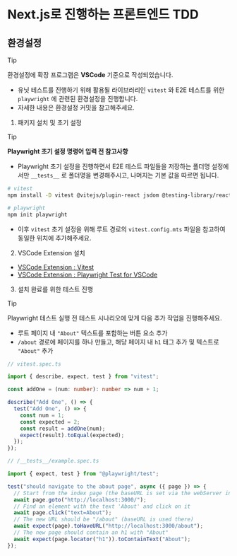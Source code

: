 # Next.js로 진행하는 프론트엔드 TDD

## 환경설정

> [!TIP]
>
> 환경설정에 확장 프로그램은 **VSCode** 기준으로 작성되었습니다.

- 유닛 테스트를 진행하기 위해 활용될 라이브러리인 `vitest` 와 E2E 테스트를 위한 `playwright` 에 관련된 환경설정을 진행합니다.
- 자세한 내용은 환경설정 커밋을 참고해주세요.

1. 패키지 설치 및 초기 설정

> [!TIP]
>
> **Playwright 초기 설정 명령어 입력 전 참고사항**
>
> - Playwright 초기 설정을 진행하면서 E2E 테스트 파일들을 저장하는 폴더명 설정에서만 `__tests__` 로 폴더명을 변경해주시고, 나머지는 기본 값을 따르면 됩니다.

```sh
# vitest
npm install -D vitest @vitejs/plugin-react jsdom @testing-library/react @testing-library/dom vite-tsconfig-paths

# playwright
npm init playwright
```

- 이후 `vitest` 초기 설정을 위해 루트 경로의 `vitest.config.mts` 파일을 참고하여 동일한 위치에 추가해주세요.

2. VSCode Extension 설치

- [VSCode Extension : Vitest](https://marketplace.visualstudio.com/items?itemName=vitest.explorer)
- [VSCode Extension : Playwright Test for VSCode](https://marketplace.visualstudio.com/items?itemName=ms-playwright.playwright)

3. 설치 완료를 위한 테스트 진행

> [!TIP]
>
> Playwright 테스트 실행 전 테스트 시나리오에 맞게 다음 추가 작업을 진행해주세요.
>
> - 루트 페이지 내 `"About"` 텍스트를 포함하는 버튼 요소 추가
> - `/about` 경로에 페이지를 하나 만들고, 해당 페이지 내 `h1` 태그 추가 및 텍스트로 `"About"` 추가

```ts
// vitest.spec.ts

import { describe, expect, test } from "vitest";

const addOne = (num: number): number => num + 1;

describe("Add One", () => {
  test("Add One", () => {
    const num = 1;
    const expected = 2;
    const result = addOne(num);
    expect(result).toEqual(expected);
  });
});

// /__tests__/example.spec.ts

import { expect, test } from "@playwright/test";

test("should navigate to the about page", async ({ page }) => {
  // Start from the index page (the baseURL is set via the webServer in the playwright.config.ts)
  await page.goto("http://localhost:3000/");
  // Find an element with the text 'About' and click on it
  await page.click("text=About");
  // The new URL should be "/about" (baseURL is used there)
  await expect(page).toHaveURL("http://localhost:3000/about");
  // The new page should contain an h1 with "About"
  await expect(page.locator("h1")).toContainText("About");
});
```
